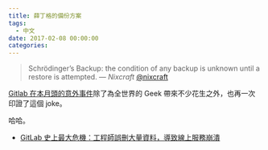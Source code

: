 ```yaml
---
title: 薛丁格的備份方案
tags:
  - 中文
date: 2017-02-08 00:00:00
categories:
---
```




> Schrödinger’s Backup: the condition of any backup is unknown until a restore is attempted.
>  — *Nixcraft* [@nixcraft](https://twitter.com/nixcraft/status/613636528439345152)

[Gitlab 在本月頭的意外事件][1]除了為全世界的 Geek 帶來不少花生之外，也再一次印證了這個 joke。

哈哈。

- [GitLab 史上最大危機：工程師誤刪大量資料，導致線上服務崩潰][2]

[1]: https://about.gitlab.com/2017/02/01/gitlab-dot-com-database-incident/
[2]: https://technews.tw/2017/02/03/gitlab-com-database-incident/
